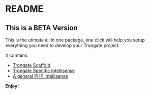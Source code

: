 # README

## This is a BETA Version

This is the utimate all in one package, one click will help you setup everything you need to develop your Trongate project.

It contains:
 - [Trongate Scaffold](https://marketplace.visualstudio.com/items?itemName=jc-sf.trongate)
 - [Trongate Specific Intellisense](https://marketplace.visualstudio.com/items?itemName=jc-sf.trongate-intellisense)
 - [A general PHP intellisense](https://marketplace.visualstudio.com/items?itemName=bmewburn.vscode-intelephense-client)

**Enjoy!**
